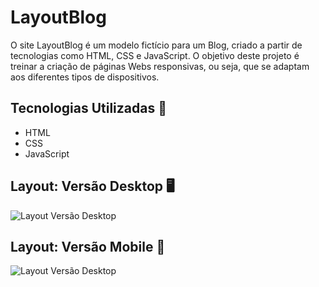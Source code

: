 # LayoutBlog
O site LayoutBlog é um modelo fictício para um Blog, criado a partir de tecnologias como HTML, CSS e JavaScript. O objetivo deste projeto é treinar a criação de páginas Webs responsivas, ou seja, que se adaptam aos diferentes tipos de dispositivos.



## Tecnologias Utilizadas 🧪
- HTML
- CSS
- JavaScript


## Layout: Versão Desktop 🖥️
![Layout Versão Desktop](assets/images/Screenshot-LayoutBlog-Desktop.png)


## Layout: Versão Mobile 📱
![Layout Versão Desktop](assets/images/Screenshot-LayoutBlog-Mobile.png)

